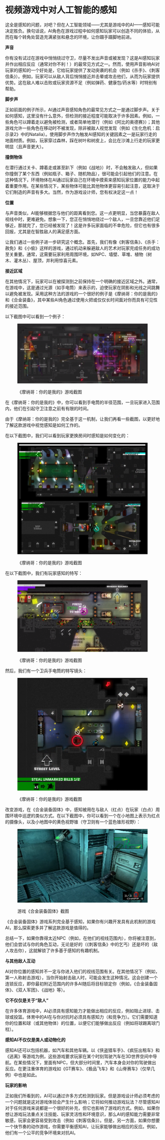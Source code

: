 # 视频游戏中对人工智能的感知

这全是感知的问题，对吧？但在人工智能领域——尤其是游戏中的AI——感知可能决定胜负。换句话说，AI角色在游戏过程中如何感知玩家可以创造不同的体验，从而在每个转角处营造充满紧张和悬念的环境，让你蹑手蹑脚地前进。

**声音**

你有没有试过在游戏中悄悄绕过守卫，尽量不发出声音或被发现？这是AI感知玩家并作出相应反应（通常对你不利！）的最常见方式之一。然而，使用声音影响AI对玩家的感知的一个好处是，它给玩家提供了发动突袭的机会（例如《杀手》、《刺客信条》）。例如，玩家可以从敌人背后悄悄接近并击晕或攻击他们，从而为玩家提供优势。这在敌人难以击败或玩家资源不足（例如弹药、健康包/药水等）时特别有帮助。

**脚步声**

正如前面的例子所示，AI通过声音感知角色的最常见方式之一是通过脚步声。关于如何感知，这里没有什么意外，但检测的接近程度可能取决于许多因素。例如，一些角色可以蹲着走以避免被检测，或者简单地潜行（例如《阿比的奥德赛》）；其他游戏允许一些角色在移动时不被发现，除非被敌人视觉发现（例如《生化危机：启示录2》中的Natalia）。使用脚步声作为触发AI感知的关键因素之一是玩家行走的地面材质。例如，玩家穿过森林，踩在树叶和树皮上，会比在沙滩上行走的玩家更明显（且声音更大）。

**撞倒物体**

在潜行通过关卡、蹲着走或甚至趴下（例如《战地》）时，不会触发敌人，但如果你撞倒了某个东西（例如瓶子、箱子、随机物品），很可能会引起他们的注意。在这种情况下，环境物体在AI通过玩家自己在环境中摸索来感知玩家位置的能力中起着重要作用。在某些情况下，某些物体可能比其他物体更容易引起注意，这取决于它们制造的声音有多大。当然，作为游戏设计师，您有权决定这一点！

**位置**

与声音类似，AI能够根据您与他们的距离看到您。这一点更明显，当您暴露在敌人视线中时，更难避免。想象一下，您正在悄悄地绕过一个敌人，一旦您靠近他们足够近，那就完了，您已经被发现了！这是许多玩家面临的不幸危险，但它也有很多回报，尤其是在智胜敌人的满足感方面。

让我们通过一些例子进一步研究这个概念。首先，我们有像《刺客信条》、《杀手：赦免》和《小偷》这样的游戏，通过机动来躲避敌人的艺术对玩家完成任务的成功至关重要。通常，这需要玩家利用周围环境，如NPC、墙壁、草堆、植物（树木、灌木丛）、屋顶，并利用惊喜元素。

**接近区域**

在其他情况下，玩家可以在被探测到之前保持在一个明确的接近区域之外。通常，在游戏中，这是通过光源（如手电筒）来表示的，迫使玩家在阴影和光线之间跳舞以避免被发现。采用这种方法的游戏的一个很好的例子是《摩纳哥：你的是我的》和《合金装备》，其中某些AI角色通过使用火把或仅仅长时间面对你而具有可见性的接近范围。

以下截图中可以看到一个例子：&#x20;

<figure><img src="../../../.gitbook/assets/image.png" alt=""><figcaption><p>《摩纳哥：你的是我的》游戏截图</p></figcaption></figure>

&#x20;在《摩纳哥：你的是我的》中，你可以看到手电筒的半径范围，一旦玩家进入范围内，他们在引起守卫注意之前有有限的时间。&#x20;

由于《摩纳哥：你的是我的》完全基于这一机制，让我们再看一些截图，以更好地了解这款游戏中视觉感知是如何工作的。

在以下截图中，我们可以看到玩家更换房间时感知是如何变化的：

<figure><img src="../../../.gitbook/assets/image (1).png" alt=""><figcaption><p>《摩纳哥：你的是我的》游戏截图</p></figcaption></figure>

在以下截图中，我们有玩家感知的特写：

<figure><img src="../../../.gitbook/assets/image (2).png" alt=""><figcaption><p>《摩纳哥：你的是我的》游戏截图</p></figcaption></figure>

然后，我们有一个卫兵手电筒的特写镜头：

<figure><img src="../../../.gitbook/assets/image (3).png" alt=""><figcaption><p>《摩纳哥：你的是我的》游戏截图</p></figcaption></figure>

改变游戏，在《合金装备固体》中，感知被用在与敌人（红点）在玩家（白点）周围环境中巡逻的类似方式。在以下截图中，你可以看到一个在小地图上表示为红点的摄像头，以及小地图中的黄色视野锥（守卫则有一个蓝色锥形视野）：

<figure><img src="../../../.gitbook/assets/image (4).png" alt=""><figcaption><p>游戏《合金装备固体》截图</p></figcaption></figure>

《合金装备固体》游戏系列完全基于感知，如果你有兴趣开发具有此机制的游戏AI，那么探索更多并了解这款游戏是值得的。&#x20;

总结一下，如果你靠得太近NPC（例如，在他们的视线范围内），你将被注意到，他们会尝试与你的角色互动，无论是好的（《刺客信条》中的乞丐）还是坏的（敌人攻击你），这就解锁了许多基于感知的有趣机制。&#x20;

**与其他敌人互动**

AI对你位置的感知并不一定与你进入他们的视线范围有关。在其他情况下（例如，第一人称射击游戏），当你开始射击敌人时，可能会发生这种情况。这会创建一个连锁反应，即你最初附近范围内的许多AI随后将目标锁定你（例如，《合金装备固体》、《双人军团》、《战地》等）。

**它不仅仅是关于“敌人”**

在许多体育游戏中，AI必须具有感知能力才能做出相应的反应，例如阻止进球、击球或投篮。体育中的AI在与你对抗时必须具有感知力（和竞争力）。它们需要知道你的位置和球（或其他物体）的位置，以便它们能够做出反应（例如将球踢离球门柱）。

**感知AI不仅仅是类人或动物化的**

感知AI还可以包括机器，如汽车和其他车辆。以《侠盗猎车手》、《疯狂出租车》和《逃离》等游戏为例，这些游戏要求玩家在某个时刻驾驶汽车在3D世界空间中导航。在某些情况下，里面有NPC，但大部分时间里，汽车本身会对你的驾驶做出反应。在更注重体育的游戏如《GT赛车》、《极品飞车》和《山脊赛车》（仅举几例）中也是如此。

**玩家的影响**

正如我们所看到的，AI可以通过许多方式检测到玩家。但是游戏设计师必须考虑的一个问题就是这对游戏体验会产生什么影响；它将如何推动游戏玩法？尽管感知AI对于任何游戏来说都是一个很好的补充，但它也影响了游戏的方式。例如，如果你想让游戏玩法重点关注技能、玩家灵活性和环境意识，那么AI的感知能力需要非常敏感，玩家会更容易受到攻击（例如《刺客信条》）。但是，另一方面，如果你想要一个快节奏的动作游戏，你需要平衡感知AI，让玩家能够做出相应的反应。例如，他们有一个公平的竞争环境来对抗AI。

